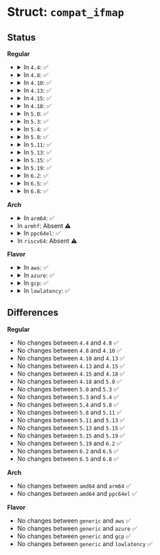 # Struct: <code>compat_ifmap</code>

## Status
<b>Regular</b>
<ul>
<li>
<details>
<summary>In <code>4.4</code>: ✅</summary>

```c
struct compat_ifmap {
    compat_ulong_t mem_start;
    compat_ulong_t mem_end;
    short unsigned int base_addr;
    unsigned char irq;
    unsigned char dma;
    unsigned char port;
};
```
</details>
</li>
<li>
<details>
<summary>In <code>4.8</code>: ✅</summary>

```c
struct compat_ifmap {
    compat_ulong_t mem_start;
    compat_ulong_t mem_end;
    short unsigned int base_addr;
    unsigned char irq;
    unsigned char dma;
    unsigned char port;
};
```
</details>
</li>
<li>
<details>
<summary>In <code>4.10</code>: ✅</summary>

```c
struct compat_ifmap {
    compat_ulong_t mem_start;
    compat_ulong_t mem_end;
    short unsigned int base_addr;
    unsigned char irq;
    unsigned char dma;
    unsigned char port;
};
```
</details>
</li>
<li>
<details>
<summary>In <code>4.13</code>: ✅</summary>

```c
struct compat_ifmap {
    compat_ulong_t mem_start;
    compat_ulong_t mem_end;
    short unsigned int base_addr;
    unsigned char irq;
    unsigned char dma;
    unsigned char port;
};
```
</details>
</li>
<li>
<details>
<summary>In <code>4.15</code>: ✅</summary>

```c
struct compat_ifmap {
    compat_ulong_t mem_start;
    compat_ulong_t mem_end;
    short unsigned int base_addr;
    unsigned char irq;
    unsigned char dma;
    unsigned char port;
};
```
</details>
</li>
<li>
<details>
<summary>In <code>4.18</code>: ✅</summary>

```c
struct compat_ifmap {
    compat_ulong_t mem_start;
    compat_ulong_t mem_end;
    short unsigned int base_addr;
    unsigned char irq;
    unsigned char dma;
    unsigned char port;
};
```
</details>
</li>
<li>
<details>
<summary>In <code>5.0</code>: ✅</summary>

```c
struct compat_ifmap {
    compat_ulong_t mem_start;
    compat_ulong_t mem_end;
    short unsigned int base_addr;
    unsigned char irq;
    unsigned char dma;
    unsigned char port;
};
```
</details>
</li>
<li>
<details>
<summary>In <code>5.3</code>: ✅</summary>

```c
struct compat_ifmap {
    compat_ulong_t mem_start;
    compat_ulong_t mem_end;
    short unsigned int base_addr;
    unsigned char irq;
    unsigned char dma;
    unsigned char port;
};
```
</details>
</li>
<li>
<details>
<summary>In <code>5.4</code>: ✅</summary>

```c
struct compat_ifmap {
    compat_ulong_t mem_start;
    compat_ulong_t mem_end;
    short unsigned int base_addr;
    unsigned char irq;
    unsigned char dma;
    unsigned char port;
};
```
</details>
</li>
<li>
<details>
<summary>In <code>5.8</code>: ✅</summary>

```c
struct compat_ifmap {
    compat_ulong_t mem_start;
    compat_ulong_t mem_end;
    short unsigned int base_addr;
    unsigned char irq;
    unsigned char dma;
    unsigned char port;
};
```
</details>
</li>
<li>
<details>
<summary>In <code>5.11</code>: ✅</summary>

```c
struct compat_ifmap {
    compat_ulong_t mem_start;
    compat_ulong_t mem_end;
    short unsigned int base_addr;
    unsigned char irq;
    unsigned char dma;
    unsigned char port;
};
```
</details>
</li>
<li>
<details>
<summary>In <code>5.13</code>: ✅</summary>

```c
struct compat_ifmap {
    compat_ulong_t mem_start;
    compat_ulong_t mem_end;
    short unsigned int base_addr;
    unsigned char irq;
    unsigned char dma;
    unsigned char port;
};
```
</details>
</li>
<li>
<details>
<summary>In <code>5.15</code>: ✅</summary>

```c
struct compat_ifmap {
    compat_ulong_t mem_start;
    compat_ulong_t mem_end;
    short unsigned int base_addr;
    unsigned char irq;
    unsigned char dma;
    unsigned char port;
};
```
</details>
</li>
<li>
<details>
<summary>In <code>5.19</code>: ✅</summary>

```c
struct compat_ifmap {
    compat_ulong_t mem_start;
    compat_ulong_t mem_end;
    short unsigned int base_addr;
    unsigned char irq;
    unsigned char dma;
    unsigned char port;
};
```
</details>
</li>
<li>
<details>
<summary>In <code>6.2</code>: ✅</summary>

```c
struct compat_ifmap {
    compat_ulong_t mem_start;
    compat_ulong_t mem_end;
    short unsigned int base_addr;
    unsigned char irq;
    unsigned char dma;
    unsigned char port;
};
```
</details>
</li>
<li>
<details>
<summary>In <code>6.5</code>: ✅</summary>

```c
struct compat_ifmap {
    compat_ulong_t mem_start;
    compat_ulong_t mem_end;
    short unsigned int base_addr;
    unsigned char irq;
    unsigned char dma;
    unsigned char port;
};
```
</details>
</li>
<li>
<details>
<summary>In <code>6.8</code>: ✅</summary>

```c
struct compat_ifmap {
    compat_ulong_t mem_start;
    compat_ulong_t mem_end;
    short unsigned int base_addr;
    unsigned char irq;
    unsigned char dma;
    unsigned char port;
};
```
</details>
</li>
</ul>
<b>Arch</b>
<ul>
<li>
<details>
<summary>In <code>arm64</code>: ✅</summary>

```c
struct compat_ifmap {
    compat_ulong_t mem_start;
    compat_ulong_t mem_end;
    short unsigned int base_addr;
    unsigned char irq;
    unsigned char dma;
    unsigned char port;
};
```
</details>
</li>
<li>
In <code>armhf</code>: Absent ⚠️
</li>
<li>
<details>
<summary>In <code>ppc64el</code>: ✅</summary>

```c
struct compat_ifmap {
    compat_ulong_t mem_start;
    compat_ulong_t mem_end;
    short unsigned int base_addr;
    unsigned char irq;
    unsigned char dma;
    unsigned char port;
};
```
</details>
</li>
<li>
In <code>riscv64</code>: Absent ⚠️
</li>
</ul>
<b>Flavor</b>
<ul>
<li>
<details>
<summary>In <code>aws</code>: ✅</summary>

```c
struct compat_ifmap {
    compat_ulong_t mem_start;
    compat_ulong_t mem_end;
    short unsigned int base_addr;
    unsigned char irq;
    unsigned char dma;
    unsigned char port;
};
```
</details>
</li>
<li>
<details>
<summary>In <code>azure</code>: ✅</summary>

```c
struct compat_ifmap {
    compat_ulong_t mem_start;
    compat_ulong_t mem_end;
    short unsigned int base_addr;
    unsigned char irq;
    unsigned char dma;
    unsigned char port;
};
```
</details>
</li>
<li>
<details>
<summary>In <code>gcp</code>: ✅</summary>

```c
struct compat_ifmap {
    compat_ulong_t mem_start;
    compat_ulong_t mem_end;
    short unsigned int base_addr;
    unsigned char irq;
    unsigned char dma;
    unsigned char port;
};
```
</details>
</li>
<li>
<details>
<summary>In <code>lowlatency</code>: ✅</summary>

```c
struct compat_ifmap {
    compat_ulong_t mem_start;
    compat_ulong_t mem_end;
    short unsigned int base_addr;
    unsigned char irq;
    unsigned char dma;
    unsigned char port;
};
```
</details>
</li>
</ul>

## Differences
<b>Regular</b>
<ul>
<li>
No changes between <code>4.4</code> and <code>4.8</code> ✅
</li>
<li>
No changes between <code>4.8</code> and <code>4.10</code> ✅
</li>
<li>
No changes between <code>4.10</code> and <code>4.13</code> ✅
</li>
<li>
No changes between <code>4.13</code> and <code>4.15</code> ✅
</li>
<li>
No changes between <code>4.15</code> and <code>4.18</code> ✅
</li>
<li>
No changes between <code>4.18</code> and <code>5.0</code> ✅
</li>
<li>
No changes between <code>5.0</code> and <code>5.3</code> ✅
</li>
<li>
No changes between <code>5.3</code> and <code>5.4</code> ✅
</li>
<li>
No changes between <code>5.4</code> and <code>5.8</code> ✅
</li>
<li>
No changes between <code>5.8</code> and <code>5.11</code> ✅
</li>
<li>
No changes between <code>5.11</code> and <code>5.13</code> ✅
</li>
<li>
No changes between <code>5.13</code> and <code>5.15</code> ✅
</li>
<li>
No changes between <code>5.15</code> and <code>5.19</code> ✅
</li>
<li>
No changes between <code>5.19</code> and <code>6.2</code> ✅
</li>
<li>
No changes between <code>6.2</code> and <code>6.5</code> ✅
</li>
<li>
No changes between <code>6.5</code> and <code>6.8</code> ✅
</li>
</ul>
<b>Arch</b>
<ul>
<li>
No changes between <code>amd64</code> and <code>arm64</code> ✅
</li>
<li>
No changes between <code>amd64</code> and <code>ppc64el</code> ✅
</li>
</ul>
<b>Flavor</b>
<ul>
<li>
No changes between <code>generic</code> and <code>aws</code> ✅
</li>
<li>
No changes between <code>generic</code> and <code>azure</code> ✅
</li>
<li>
No changes between <code>generic</code> and <code>gcp</code> ✅
</li>
<li>
No changes between <code>generic</code> and <code>lowlatency</code> ✅
</li>
</ul>
